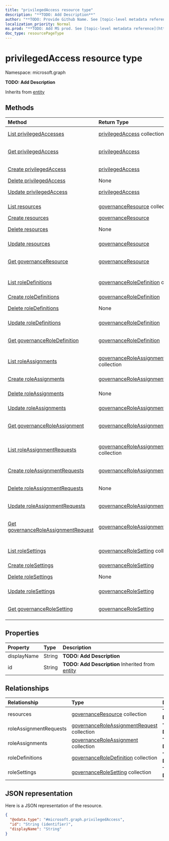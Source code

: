 ```yaml
---
title: "privilegedAccess resource type"
description: "**TODO: Add Description**"
author: "**TODO: Provide Github Name. See [topic-level metadata reference](https://msgo.azurewebsites.net/add/document/guidelines/metadata.html#topic-level-metadata)**"
localization_priority: Normal
ms.prod: "**TODO: Add MS prod. See [topic-level metadata reference](https://msgo.azurewebsites.net/add/document/guidelines/metadata.html#topic-level-metadata)**"
doc_type: resourcePageType
---
```


# privilegedAccess resource type


Namespace: microsoft.graph

**TODO: Add Description**


Inherits from [entity](../resources/entity.md)

## Methods
|Method|Return Type|Description|
|:---|:---|:---|
|[List privilegedAccesses](../api/privilegedaccess-list.md)|[privilegedAccess](../resources/privilegedaccess.md) collection|Get a list of the [privilegedAccess](../resources/privilegedaccess.md) objects and their properties.|
|[Get privilegedAccess](../api/privilegedaccess-get.md)|[privilegedAccess](../resources/privilegedaccess.md)|Read the properties and relationships of a [privilegedAccess](../resources/privilegedaccess.md) object.|
|[Create privilegedAccess](../api/privilegedaccess-post-privilegedaccess.md)|[privilegedAccess](../resources/privilegedaccess.md)|Create a new [privilegedAccess](../resources/privilegedaccess.md) object.|
|[Delete privilegedAccess](../api/privilegedaccess-delete.md)|None|Deletes a [privilegedAccess](../resources/privilegedaccess.md) object.|
|[Update privilegedAccess](../api/privilegedaccess-update.md)|[privilegedAccess](../resources/privilegedaccess.md)|Update the properties of a [privilegedAccess](../resources/privilegedaccess.md) object.|
|[List resources](../api/privilegedaccess-list-resources.md)|[governanceResource](../resources/governanceresource.md) collection|Get the governanceResources from the resources navigation property.|
|[Create resources](../api/privilegedaccess-post-resources.md)|[governanceResource](../resources/governanceresource.md)|Create a new resources object.|
|[Delete resources](../api/privilegedaccess-delete-resources.md)|None|Delete a [governanceResource](../resources/governanceresource.md) object.|
|[Update resources](../api/privilegedaccess-update-resources.md)|[governanceResource](../resources/governanceresource.md)|Update the properties of a resources object.|
|[Get governanceResource](../api/governanceresource-get.md)|[governanceResource](../resources/governanceresource.md)|Read the properties and relationships of a [governanceResource](../resources/governanceresource.md) object.|
|[List roleDefinitions](../api/privilegedaccess-list-roledefinitions.md)|[governanceRoleDefinition](../resources/governanceroledefinition.md) collection|Get the governanceRoleDefinitions from the roleDefinitions navigation property.|
|[Create roleDefinitions](../api/privilegedaccess-post-roledefinitions.md)|[governanceRoleDefinition](../resources/governanceroledefinition.md)|Create a new roleDefinitions object.|
|[Delete roleDefinitions](../api/privilegedaccess-delete-roledefinitions.md)|None|Delete a [governanceRoleDefinition](../resources/governanceroledefinition.md) object.|
|[Update roleDefinitions](../api/privilegedaccess-update-roledefinitions.md)|[governanceRoleDefinition](../resources/governanceroledefinition.md)|Update the properties of a roleDefinitions object.|
|[Get governanceRoleDefinition](../api/governanceroledefinition-get.md)|[governanceRoleDefinition](../resources/governanceroledefinition.md)|Read the properties and relationships of a [governanceRoleDefinition](../resources/governanceroledefinition.md) object.|
|[List roleAssignments](../api/privilegedaccess-list-roleassignments.md)|[governanceRoleAssignment](../resources/governanceroleassignment.md) collection|Get the governanceRoleAssignments from the roleAssignments navigation property.|
|[Create roleAssignments](../api/privilegedaccess-post-roleassignments.md)|[governanceRoleAssignment](../resources/governanceroleassignment.md)|Create a new roleAssignments object.|
|[Delete roleAssignments](../api/privilegedaccess-delete-roleassignments.md)|None|Delete a [governanceRoleAssignment](../resources/governanceroleassignment.md) object.|
|[Update roleAssignments](../api/privilegedaccess-update-roleassignments.md)|[governanceRoleAssignment](../resources/governanceroleassignment.md)|Update the properties of a roleAssignments object.|
|[Get governanceRoleAssignment](../api/governanceroleassignment-get.md)|[governanceRoleAssignment](../resources/governanceroleassignment.md)|Read the properties and relationships of a [governanceRoleAssignment](../resources/governanceroleassignment.md) object.|
|[List roleAssignmentRequests](../api/privilegedaccess-list-roleassignmentrequests.md)|[governanceRoleAssignmentRequest](../resources/governanceroleassignmentrequest.md) collection|Get the governanceRoleAssignmentRequests from the roleAssignmentRequests navigation property.|
|[Create roleAssignmentRequests](../api/privilegedaccess-post-roleassignmentrequests.md)|[governanceRoleAssignmentRequest](../resources/governanceroleassignmentrequest.md)|Create a new roleAssignmentRequests object.|
|[Delete roleAssignmentRequests](../api/privilegedaccess-delete-roleassignmentrequests.md)|None|Delete a [governanceRoleAssignmentRequest](../resources/governanceroleassignmentrequest.md) object.|
|[Update roleAssignmentRequests](../api/privilegedaccess-update-roleassignmentrequests.md)|[governanceRoleAssignmentRequest](../resources/governanceroleassignmentrequest.md)|Update the properties of a roleAssignmentRequests object.|
|[Get governanceRoleAssignmentRequest](../api/governanceroleassignmentrequest-get.md)|[governanceRoleAssignmentRequest](../resources/governanceroleassignmentrequest.md)|Read the properties and relationships of a [governanceRoleAssignmentRequest](../resources/governanceroleassignmentrequest.md) object.|
|[List roleSettings](../api/privilegedaccess-list-rolesettings.md)|[governanceRoleSetting](../resources/governancerolesetting.md) collection|Get the governanceRoleSettings from the roleSettings navigation property.|
|[Create roleSettings](../api/privilegedaccess-post-rolesettings.md)|[governanceRoleSetting](../resources/governancerolesetting.md)|Create a new roleSettings object.|
|[Delete roleSettings](../api/privilegedaccess-delete-rolesettings.md)|None|Delete a [governanceRoleSetting](../resources/governancerolesetting.md) object.|
|[Update roleSettings](../api/privilegedaccess-update-rolesettings.md)|[governanceRoleSetting](../resources/governancerolesetting.md)|Update the properties of a roleSettings object.|
|[Get governanceRoleSetting](../api/governancerolesetting-get.md)|[governanceRoleSetting](../resources/governancerolesetting.md)|Read the properties and relationships of a [governanceRoleSetting](../resources/governancerolesetting.md) object.|

## Properties
|Property|Type|Description|
|:---|:---|:---|
|displayName|String|**TODO: Add Description**|
|id|String|**TODO: Add Description** Inherited from [entity](../resources/entity.md)|

## Relationships
|Relationship|Type|Description|
|:---|:---|:---|
|resources|[governanceResource](../resources/governanceresource.md) collection|**TODO: Add Description**|
|roleAssignmentRequests|[governanceRoleAssignmentRequest](../resources/governanceroleassignmentrequest.md) collection|**TODO: Add Description**|
|roleAssignments|[governanceRoleAssignment](../resources/governanceroleassignment.md) collection|**TODO: Add Description**|
|roleDefinitions|[governanceRoleDefinition](../resources/governanceroledefinition.md) collection|**TODO: Add Description**|
|roleSettings|[governanceRoleSetting](../resources/governancerolesetting.md) collection|**TODO: Add Description**|

## JSON representation
Here is a JSON representation of the resource.
<!-- {
  "blockType": "resource",
  "keyProperty": "id",
  "@odata.type": "microsoft.graph.privilegedAccess",
  "baseType": "microsoft.graph.entity",
  "openType": false
}
-->
``` json
{
  "@odata.type": "#microsoft.graph.privilegedAccess",
  "id": "String (identifier)",
  "displayName": "String"
}
```

